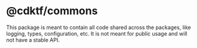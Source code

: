 # @cdktf/commons

This package is meant to contain all code shared across the packages, like logging, types, configuration, etc. It is not meant for public usage and will not have a stable API.
